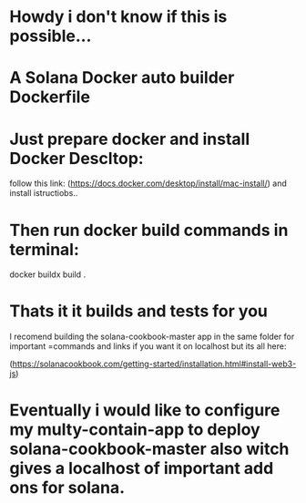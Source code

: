 # Howdy i don't know if this is possible...
# A Solana Docker auto builder Dockerfile

# Just prepare docker and install Docker Descltop:
follow this link:
(https://docs.docker.com/desktop/install/mac-install/)
and install istructiobs..

# Then run docker build commands in terminal:


docker buildx build .


# Thats it it builds and tests for you

I recomend building the solana-cookbook-master app in the same folder for important =commands and links
if you want it on localhost but its all here:

(https://solanacookbook.com/getting-started/installation.html#install-web3-js)


# Eventually i would like to configure my multy-contain-app to deploy solana-cookbook-master also witch gives a localhost of important add ons for solana.
